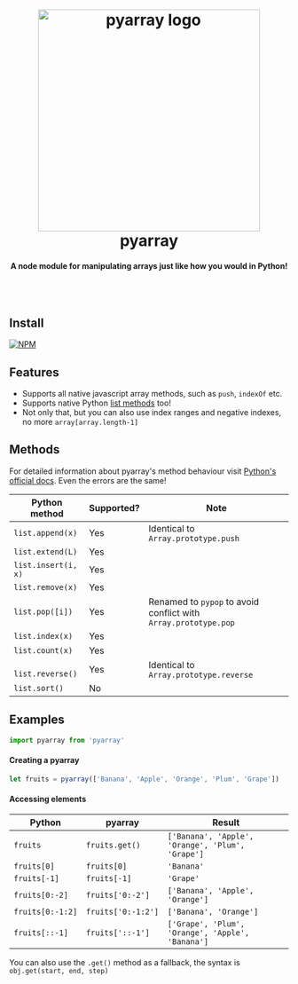 <h1 align="center">
  <img src="https://raw.githubusercontent.com/gigobyte/pyarray/master/logo.png" alt="pyarray logo" width="400">
  <br>
  pyarray
  <br>
  <h4 align="center">A node module for manipulating arrays just like how you would in Python!</h4>
  <br>
  <br>
</h1>

## Install
[![NPM](https://nodei.co/npm/pyarray.png)](https://nodei.co/npm/pyarray/)

## Features
* Supports all native javascript array methods, such as ```push```, ```indexOf``` etc.
* Supports native Python [list methods](https://docs.python.org/2/tutorial/datastructures.html#more-on-lists) too!
* Not only that, but you can also use index ranges and negative indexes, no more ```array[array.length-1]```

## Methods
For detailed information about pyarray's method behaviour visit [Python's official docs](https://docs.python.org/2/tutorial/datastructures.html#more-on-lists). Even the errors are the same!

Python method | Supported? | Note
--- | --- | ---
```list.append(x)``` | Yes | Identical to ```Array.prototype.push```
```list.extend(L)``` | Yes
```list.insert(i, x)``` | Yes
```list.remove(x)``` | Yes
```list.pop([i])``` | Yes | Renamed to ```pypop``` to avoid conflict with ```Array.prototype.pop```
```list.index(x)``` | Yes
```list.count(x)``` | Yes
``` list.reverse()``` | Yes | Identical to ```Array.prototype.reverse```
```list.sort()``` | No


## Examples
```js
import pyarray from 'pyarray'
```
#### Creating a pyarray
```js
let fruits = pyarray(['Banana', 'Apple', 'Orange', 'Plum', 'Grape'])
```
#### Accessing elements
Python | pyarray | Result
--- | --- | --- 
```fruits``` | ```fruits.get()``` | ```['Banana', 'Apple', 'Orange', 'Plum', 'Grape']```
```fruits[0]``` | ```fruits[0]``` | ```'Banana'```
```fruits[-1]``` | ```fruits[-1]``` | ```'Grape'```
```fruits[0:-2]``` | ```fruits['0:-2']``` | ```['Banana', 'Apple', 'Orange']```
```fruits[0:-1:2]``` | ```fruits['0:-1:2']``` | ```['Banana', 'Orange']```
```fruits[::-1]``` | ```fruits['::-1']``` | ```['Grape', 'Plum', 'Orange', 'Apple', 'Banana']```
You can also use the ```.get()``` method as a fallback, the syntax is
```obj.get(start, end, step)```
